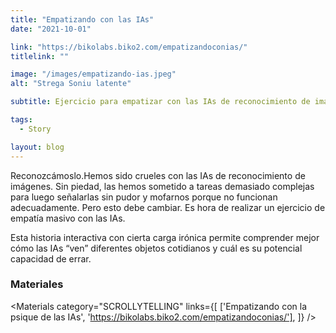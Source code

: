 ```yaml
---
title: "Empatizando con las IAs"
date: "2021-10-01"

link: "https://bikolabs.biko2.com/empatizandoconias/"
titlelink: ""

image: "/images/empatizando-ias.jpeg"
alt: "Strega Soniu latente"

subtitle: Ejercicio para empatizar con las IAs de reconocimiento de imágenes

tags:
  - Story

layout: blog
---
```


<script>
  import Image from "$lib/image/Image.svelte";
  import ImageRow from "$lib/layout/ImageRow/ImageRow.svelte";
  import Materials from "$lib/components/Materials/Materials.svelte";
  import Video from "$lib/components/Video/Video.svelte"
</script>

Reconozcámoslo.Hemos sido crueles con las IAs de reconocimiento de imágenes. Sin piedad, las hemos sometido a tareas demasiado complejas para luego señalarlas sin pudor y mofarnos porque no funcionan adecuadamente. Pero esto debe cambiar. Es hora de realizar un ejercicio de empatía masivo con las IAs.

Esta historia interactiva con cierta carga irónica permite comprender mejor cómo las IAs “ven” diferentes objetos cotidianos y cuál es su potencial capacidad de errar.

### Materiales

<Materials category="SCROLLYTELLING" links={[
['Empatizando con la psique de las IAs', 'https://bikolabs.biko2.com/empatizandoconias/'],
]}
/>
